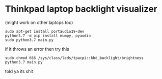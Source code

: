 # Thinkpad laptop backlight visualizer
(might work on other laptops too)

```
sudo apt-get install portaudio19-dev
python3.7 -m pip install numpy, pyaudio
sudo python3.7 main.py
```

if it throws an error then try this

```
sudo chmod 666 /sys/class/leds/tpacpi::kbd_backlight/brightness
python3.7 main.py
```

told ya its shit
